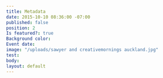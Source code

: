 ```yaml
---
title: Metadata
date: 2015-10-10 08:36:00 -07:00
published: false
position: 2
Is featured?: true
Background color: 
Event date: 
image: "/uploads/sawyer and creativemornings auckland.jpg"
test: 
body: 
layout: default
---
```


